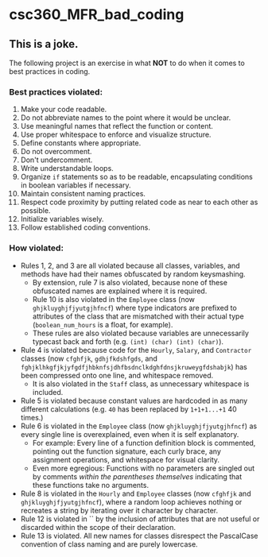 # csc360_MFR_bad_coding

## This is a joke.
The following project is an exercise in what **NOT** to do when it comes to best practices in coding.

### Best practices violated:
1. Make your code readable.
2. Do not abbreviate names to the point where it would be unclear.
3. Use meaningful names that reflect the function or content.
4. Use proper whitespace to enforce and visualize structure.
5. Define constants where appropriate.
6. Do not overcomment.
7. Don't undercomment.
8. Write understandable loops.
9. Organize `if` statements so as to be readable, encapsulating conditions in boolean variables if necessary.
10. Maintain consistent naming practices.
11. Respect code proximity by putting related code as near to each other as possible.
12. Initialize variables wisely.
13. Follow established coding conventions.

### How violated:
- Rules 1, 2, and 3 are all violated because all classes, variables, and methods have had their names obfuscated by random keysmashing.
   - By extension, rule 7 is also violated, because none of these obfuscated names are explained where it is required.
   - Rule 10 is also violated in the `Employee` class (now `ghjkluyghjfjyutgjhfncf`) where type indicators are prefixed to attributes of the class that are mismatched with their actual type (`boolean_num_hours` is a float, for example).
   - These rules are also violated because variables are unnecessarily typecast back and forth (e.g. `(int) (char) (int) (char)`).
- Rule 4 is violated because code for the `Hourly`, `Salary`, and `Contractor` classes (now `cfghfjk`, `gdhjfkdshfgds`, and `fghjklhkgfjkjyfgdfjhbknfsjdhfbsdnclkdghfdnsjkruweygfdshabjk`) has been compressed onto one line, and whitespace removed.
   - It is also violated in the `Staff` class, as unnecessary whitespace is included. 
- Rule 5 is violated because constant values are hardcoded in as many different calculations (e.g. `40` has been replaced by `1+1+1...+1` 40 times.)
- Rule 6 is violated in the `Employee` class (now `ghjkluyghjfjyutgjhfncf`) as every single line is overexplained, even when it is self explanatory.
   - For example: Every line of a function definition block is commented, pointing out the function signature, each curly brace, any assignment operations, and whitespace for visual clarity.
   - Even more egregious: Functions with no parameters are singled out by comments _within the parentheses themselves_ indicating that these functions take no arguments.
- Rule 8 is violated in the `Hourly` and `Employee` classes (now `cfghfjk` and `ghjkluyghjfjyutgjhfncf`), where a random loop achieves nothing or recreates a string by iterating over it character by character.
- Rule 12 is violated in `` by the inclusion of attributes that are not useful or discarded within the scope of their declaration.
- Rule 13 is violated. All new names for classes disrespect the PascalCase convention of class naming and are purely lowercase.
